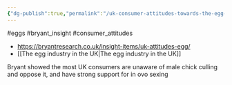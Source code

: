 ```yaml
---
{"dg-publish":true,"permalink":"/uk-consumer-attitudes-towards-the-egg-industry/","created":"2024-03-22T12:25:25.000+00:00","updated":"2025-09-29T00:31:11.013+01:00"}
---
```


#eggs #bryant_insight #consumer_attitudes 

- https://bryantresearch.co.uk/insight-items/uk-attitudes-egg/
- [[The egg industry in the UK\|The egg industry in the UK]] 


Bryant showed the most UK consumers are unaware of male chick culling and oppose it, and have strong support for in ovo sexing